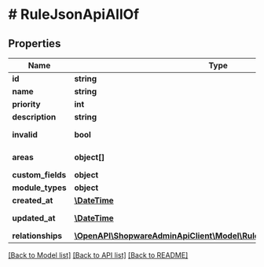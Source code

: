 # # RuleJsonApiAllOf

## Properties

Name | Type | Description | Notes
------------ | ------------- | ------------- | -------------
**id** | **string** |  | [optional]
**name** | **string** |  |
**priority** | **int** |  |
**description** | **string** |  | [optional]
**invalid** | **bool** |  | [optional] [readonly]
**areas** | **object[]** |  | [optional] [readonly]
**custom_fields** | **object** |  | [optional]
**module_types** | **object** |  | [optional]
**created_at** | [**\DateTime**](\DateTime.md) |  | [readonly]
**updated_at** | [**\DateTime**](\DateTime.md) |  | [optional] [readonly]
**relationships** | [**\OpenAPI\ShopwareAdminApiClient\Model\RuleJsonApiAllOfRelationships**](RuleJsonApiAllOfRelationships.md) |  | [optional]

[[Back to Model list]](../../README.md#models) [[Back to API list]](../../README.md#endpoints) [[Back to README]](../../README.md)
